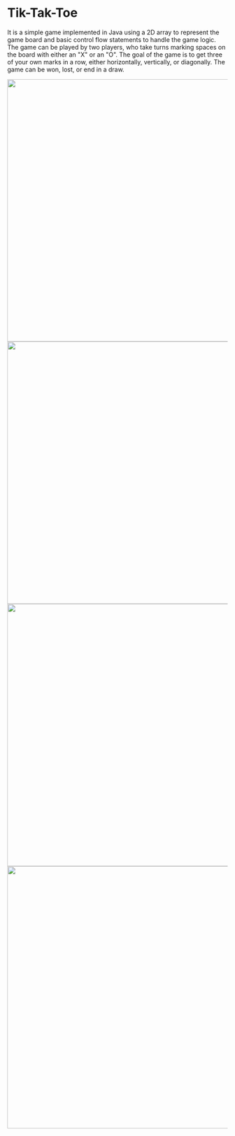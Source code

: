 # Tik-Tak-Toe

It is a simple game implemented in Java using a 2D array to represent the game board and basic control flow statements to handle the game logic. The game can be played by two players, who take turns marking spaces on the board with either an "X" or an "O". The goal of the game is to get three of your own marks in a row, either horizontally, vertically, or diagonally. The game can be won, lost, or end in a draw.

<div>
      <img src="https://user-images.githubusercontent.com/61835955/177692822-360fd16e-93fb-47dd-9163-85bc2b67995c.png" width="600" />
      <img src="https://user-images.githubusercontent.com/61835955/177693028-f5f1e296-4186-4f38-ae2f-2c91b3808860.png" width="600" />
      <img src="https://user-images.githubusercontent.com/61835955/214748972-d2f25f92-cabc-405c-a199-441cc7ca9a01.png" width="600" />
      <img src="https://user-images.githubusercontent.com/61835955/214749182-a6f37b64-7faa-42c1-b8ac-3c37b3e13a94.png" width="600" />
</div>



